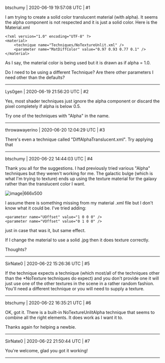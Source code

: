 btschumy | 2020-06-19 19:57:08 UTC | #1

I am trying to create a solid color translucent material (with alpha).  It seems the alpha component is not respected and it is just a solid color.  Here is the Material.xml

```
<?xml version="1.0" encoding="UTF-8" ?>
<material>
    <technique name="Techniques/NoTextureUnlit.xml" />
    <parameter name="MatDiffColor" value="0.97 0.93 0.77 0.1" />
</material>
```

As I say, the material color is being used but it is drawn as if alpha = 1.0.

Do I need to be using a different Technique?  Are there other parameters I need other than the defaults?

-------------------------

Lys0gen | 2020-06-19 21:56:20 UTC | #2

Yes, most shader techniques just ignore the alpha component or discard the pixel completely if alpha is below 0.5.

Try one of the techniques with "Alpha" in the name.

-------------------------

throwawayerino | 2020-06-20 12:04:29 UTC | #3

There's even a technique called "DiffAlphaTranslucent.xml". Try applying that

-------------------------

btschumy | 2020-06-22 14:44:03 UTC | #4

Thank you all for the suggestions.  I had previously tried various "Alpha" techniques but they weren't working for me.  The galactic bulge (which is what I'm trying to texture) ends up using the texture material for the galaxy rather than the translucent color I want.  

![image|666x500](upload://fNlhtUNNH5yR0smGCQRPuU2Paqb.jpeg) 

I assume there is something missing from my material .xml file but I don't know what it could be.  I've tried adding:

    <parameter name="UOffset" value="1 0 0 0" />
    <parameter name="VOffset" value="0 1 0 0" />

just in case that was it, but same effect.

If I change the material to use a solid .jpg then it does texture correctly.

Thoughts?

-------------------------

SirNate0 | 2020-06-22 15:26:36 UTC | #5

If the technique expects a technique (which most/all of the techniques other than the \*NoTexture techniques do expect) and you don't provide one it will just use one of the other textures in the scene in a rather random fashion. You'll need a different technique or you will need to supply a texture.

-------------------------

btschumy | 2020-06-22 16:35:21 UTC | #6

OK, got it. There is a built-in NoTextureUnlitAlpha technique that seems to combine all the right elements.  It does work as I want it to.

Thanks again for helping a newbie.

-------------------------

SirNate0 | 2020-06-22 21:50:44 UTC | #7

You're welcome, glad you got it working!

-------------------------


